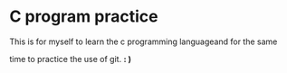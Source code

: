 C program practice
=============

This is for myself to learn the c programming languageand for the same 

time to practice the use of git. **: )**
